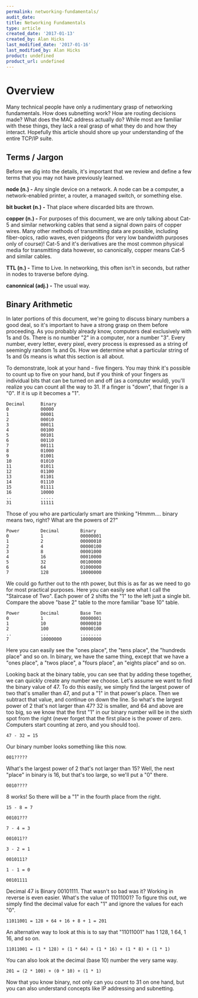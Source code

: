 ```yaml
---
permalink: networking-fundamentals/
audit_date:
title: Networking Fundamentals
type: article
created_date: '2017-01-13'
created_by: Alan Hicks
last_modified_date: '2017-01-16'
last_modified_by: Alan Hicks
product: undefined
product_url: undefined
---
```


# Overview

Many technical people have only a rudimentary grasp of networking
fundamentals. How does subnetting work? How are routing decisions made?
What does the MAC address actually do? While most are familiar with
these things, they lack a real grasp of what they do and how they
interact. Hopefully this article should shore up your understanding of
the entire TCP/IP suite.

## Terms / Jargon

Before we dig into the details, it's important that we review and
define a few terms that you may not have previously learned.

**node (n.) -** Any single device on a network. A node can be a
computer, a network-enabled printer, a router, a managed switch, or
something else.

**bit bucket (n.) -** That place where discarded bits are thrown.

**copper (n.) -** For purposes of this document, we are only talking
about Cat-5 and similar networking cables that send a signal down pairs
of copper wires. Many other methods of transmitting data are possible,
including fiber-opics, radio waves, even pidgeons (for very low
bandwidth purposes only of course)!  Cat-5 and it's derivatives are the
most common physical media for transmitting data however, so
canonically, copper means Cat-5 and similar cables.

**TTL (n.) -** Time to Live.  In networking, this often isn't in
seconds, but rather in nodes to traverse before dying.

**canonnical (adj.) -** The usual way.

## Binary Arithmetic

In later portions of this document, we're going to discuss binary
numbers a good deal, so it's important to have a strong grasp on them
before proceeding. As you probably already know, computers deal
exclusively with 1s and 0s.  There is no number "2" in a computer, nor
a number "3".  Every number, every letter, every pixel, every process
is expressed as a string of seemingly random 1s and 0s.  How we
determine what a particular string of 1s and 0s means is what this
section is all about.

To demonstrate, look at your hand - five fingers. You may think it's
possible to count up to five on your hand, but if you think of your
fingers as individual bits that can be turned on and off (as a
computer would), you'll realize you can count all the way to 31. If a
finger is "down", that finger is a "0". If it is up it becomes a "1".

```
Decimal      Binary
0            00000
1            00001
2            00010
3            00011
4            00100
5            00101
6            00110
7            00111
8            01000
9            01001
10           01010
11           01011
12           01100
13           01101
14           01110
15           01111
16           10000
..           .....
31           11111
```

Those of you who are particularly smart are thinking "Hmmm.... binary
means two, right?  What are the powers of 2?"

```
Power        Decimal        Binary
0            1              00000001
1            2              00000010
2            4              00000100
3            8              00001000
4            16             00010000
5            32             00100000
6            64             01000000
7            128            10000000
```

We could go further out to the nth power, but this is as far as we need
to go for most practical purposes.  Here you can easily see what I call
the "Staircase of Two".  Each power of 2 shifts the "1" to the left
just a single bit.  Compare the above "base 2" table to the more
familiar "base 10" table.

```
Power        Decimal        Base Ten
0            1              00000001
1            10             00000010
2            100            00000100
..           ...            ........
7            10000000       10000000
```

Here you can easily see the "ones place", the "tens place", the
"hundreds place" and so on.  In binary, we have the same thing, except
that we have a "ones place", a "twos place", a "fours place", an
"eights place" and so on.

Looking back at the binary table, you can see that by adding these
together, we can quickly create any number we choose.  Let's assume we
want to find the binary value of 47.  To do this easily, we simply find
the largest power of two that's smaller than 47, and put a "1" in that
power's place.  Then we subtract that value, and continue on down the
line.  So what's the largest power of 2 that's not larger than 47?  32
is smaller, and 64 and above are too big, so we know that the first "1"
in our binary number will be in the sixth spot from the right (never
forget that the first place is the power of zero.  Computers start
counting at zero, and you should too).

  `47 - 32 = 15`

Our binary number looks something like this now.

  `001?????`

What's the largest power of 2 that's not larger than 15?  Well, the
next "place" in binary is 16, but that's too large, so we'll put a "0"
there.

  `0010????`

8 works!  So there will be a "1" in the fourth place from the right.

  `15 - 8 = 7`

  `00101???`

  `7 - 4 = 3`

  `001011??`

  `3 - 2 = 1`

  `0010111?`

  `1 - 1 = 0`

  `00101111`

Decimal 47 is Binary 00101111.  That wasn't so bad was it?  Working in
reverse is even easier.  What's the value of  11011001?  To figure this
out, we simply find the decimal value for each "1" and ignore the
values for each "0".

  `11011001 = 128 + 64 + 16 + 8 + 1 = 201`

An alternative way to look at this is to say that "11011001" has 1 128,
1 64, 1 16, and so on.

  `11011001 = (1 * 128) + (1 * 64) + (1 * 16) + (1 * 8) + (1 * 1)`

You can also look at the decimal (base 10) number the very same way.

  `201 = (2 * 100) + (0 * 10) + (1 * 1)`

Now that you know binary, not only can you count to 31 on one hand, but
you can also understand concepts like IP addressing and subnetting.









